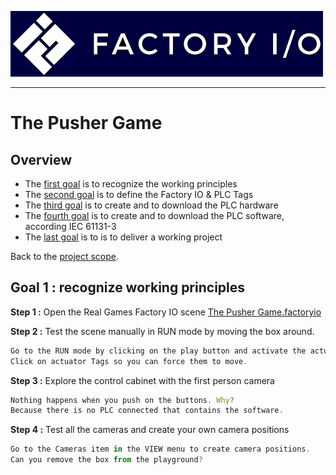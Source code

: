 ![Factory IO](../Ex03/Images/logo_fio.png)
_____________________________________
# The Pusher Game
## Overview
-   The [first goal](Ex03/Subchapter04_01.md) is to recognize the working principles
-   The [second goal](Ex03/Subchapter04_02.md) is to define the Factory IO & PLC Tags
-   The [third goal](Ex03/Subchapter04_03.md) is to create and to download the PLC hardware
-   The [fourth goal](Ex03/Subchapter04_04.md) is to create and to download the PLC software, according IEC 61131-3
-   The [last goal](Ex03/Subchapter04_05.md) is to is to deliver a working project

Back to the [project scope](Ex03/Subchapter04.md).

## Goal 1 : recognize working principles
**Step 1 :** Open the Real Games Factory IO scene [The Pusher Game.factoryio](./Ex03/Documents/The_Pusher_Game.factoryio)

**Step 2 :** Test the scene manually in RUN mode by moving the box around.
```javascript
Go to the RUN mode by clicking on the play button and activate the actuator Tags.
Click on actuator Tags so you can force them to move.
```
**Step 3 :** Explore the control cabinet with the first person camera
```javascript
Nothing happens when you push on the buttons. Why?
Because there is no PLC connected that contains the software.
```
**Step 4 :** Test all the cameras and create your own camera positions
```javascript
Go to the Cameras item in the VIEW menu to create camera positions.
Can you remove the box from the playground?
```
